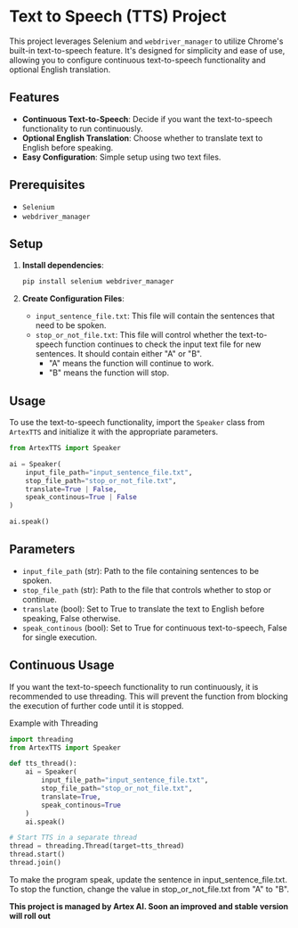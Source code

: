 # Text to Speech (TTS) Project

This project leverages Selenium and `webdriver_manager` to utilize Chrome's built-in text-to-speech feature. It's designed for simplicity and ease of use, allowing you to configure continuous text-to-speech functionality and optional English translation.

## Features

- **Continuous Text-to-Speech**: Decide if you want the text-to-speech functionality to run continuously.
- **Optional English Translation**: Choose whether to translate text to English before speaking.
- **Easy Configuration**: Simple setup using two text files.

## Prerequisites

- `Selenium`
- `webdriver_manager`

## Setup

1. **Install dependencies**:
    ```sh
    pip install selenium webdriver_manager
    ```

2. **Create Configuration Files**:
    - `input_sentence_file.txt`: This file will contain the sentences that need to be spoken.
    - `stop_or_not_file.txt`: This file will control whether the text-to-speech function continues to check the input text file for new sentences. It should contain either "A" or "B".
        - "A" means the function will continue to work.
        - "B" means the function will stop.

## Usage

To use the text-to-speech functionality, import the `Speaker` class from `ArtexTTS` and initialize it with the appropriate parameters.

```python
from ArtexTTS import Speaker

ai = Speaker(
    input_file_path="input_sentence_file.txt",
    stop_file_path="stop_or_not_file.txt",
    translate=True | False,
    speak_continous=True | False
)

ai.speak()
```

## Parameters

* `input_file_path` (str): Path to the file containing sentences to be spoken.
* `stop_file_path` (str): Path to the file that controls whether to stop or continue.
* `translate` (bool): Set to True to translate the text to English before speaking, False otherwise.
* `speak_continous` (bool): Set to True for continuous text-to-speech, False for single execution.

## Continuous Usage

If you want the text-to-speech functionality to run continuously, it is recommended to use threading. This will prevent the function from blocking the execution of further code until it is stopped.

Example with Threading
```python
import threading
from ArtexTTS import Speaker

def tts_thread():
    ai = Speaker(
        input_file_path="input_sentence_file.txt",
        stop_file_path="stop_or_not_file.txt",
        translate=True,
        speak_continous=True
    )
    ai.speak()

# Start TTS in a separate thread
thread = threading.Thread(target=tts_thread)
thread.start()
thread.join()
```

To make the program speak, update the sentence in input_sentence_file.txt. To stop the function, change the value in stop_or_not_file.txt from "A" to "B".

**This project is managed by Artex AI. Soon an improved and stable version will roll out**